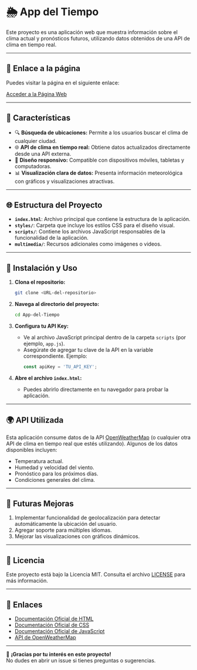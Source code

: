 
# 🌦️ App del Tiempo

Este proyecto es una aplicación web que muestra información sobre el clima actual y pronósticos futuros, utilizando datos obtenidos de una API de clima en tiempo real.

---
## 🔗 Enlace a la página

Puedes visitar la página en el siguiente enlace:

[Acceder a la Página Web](https://alejandroortega2002.github.io/App-del-Tiempo)

---
## 🔧 Características

- 🔍 **Búsqueda de ubicaciones:** Permite a los usuarios buscar el clima de cualquier ciudad.
- 🌐 **API de clima en tiempo real:** Obtiene datos actualizados directamente desde una API externa.
- 📱 **Diseño responsivo:** Compatible con dispositivos móviles, tabletas y computadoras.
- 📊 **Visualización clara de datos:** Presenta información meteorológica con gráficos y visualizaciones atractivas.

---

## 🌐 Estructura del Proyecto

- **`index.html`**: Archivo principal que contiene la estructura de la aplicación.
- **`styles/`**: Carpeta que incluye los estilos CSS para el diseño visual.
- **`scripts/`**: Contiene los archivos JavaScript responsables de la funcionalidad de la aplicación.
- **`multimedia/`**: Recursos adicionales como imágenes o videos.

---

## 🚀 Instalación y Uso

1. **Clona el repositorio:**
   ```bash
   git clone <URL-del-repositorio>
   ```

2. **Navega al directorio del proyecto:**
   ```bash
   cd App-del-Tiempo
   ```

3. **Configura tu API Key:**
   - Ve al archivo JavaScript principal dentro de la carpeta `scripts` (por ejemplo, `app.js`).
   - Asegúrate de agregar tu clave de la API en la variable correspondiente. Ejemplo:
     ```javascript
     const apiKey = 'TU_API_KEY';
     ```

4. **Abre el archivo `index.html`:**
   - Puedes abrirlo directamente en tu navegador para probar la aplicación.

---

## 🌍 API Utilizada

Esta aplicación consume datos de la API [OpenWeatherMap](https://openweathermap.org/) (o cualquier otra API de clima en tiempo real que estés utilizando). Algunos de los datos disponibles incluyen:

- Temperatura actual.
- Humedad y velocidad del viento.
- Pronóstico para los próximos días.
- Condiciones generales del clima.

---

## 🚀 Futuras Mejoras

1. Implementar funcionalidad de geolocalización para detectar automáticamente la ubicación del usuario.
2. Agregar soporte para múltiples idiomas.
3. Mejorar las visualizaciones con gráficos dinámicos.

---

## 📜 Licencia

Este proyecto está bajo la Licencia MIT. Consulta el archivo [LICENSE](LICENSE) para más información.

---

## 🔗 Enlaces

- [Documentación Oficial de HTML](https://developer.mozilla.org/es/docs/Web/HTML)
- [Documentación Oficial de CSS](https://developer.mozilla.org/es/docs/Web/CSS)
- [Documentación Oficial de JavaScript](https://developer.mozilla.org/es/docs/Web/JavaScript)
- [API de OpenWeatherMap](https://openweathermap.org/)

---

🙏 **¡Gracias por tu interés en este proyecto!**  
No dudes en abrir un issue si tienes preguntas o sugerencias.
